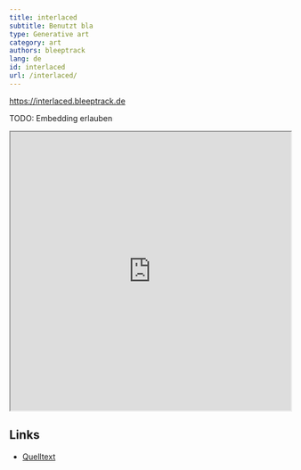 ```yaml
---
title: interlaced
subtitle: Benutzt bla
type: Generative art
category: art
authors: bleeptrack
lang: de
id: interlaced
url: /interlaced/
---
```


<https://interlaced.bleeptrack.de>

TODO: Embedding erlauben

<iframe src="https://interlaced.bleeptrack.de" width="100%" height="500" ></iframe>

## Links

- [Quelltext](https://github.com/bleeptrack/interlaced)
